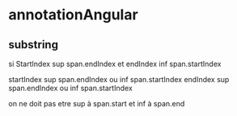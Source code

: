 # annotationAngular

## substring

si StartIndex sup span.endIndex 
et endIndex inf span.startIndex

startIndex sup span.endIndex ou inf span.startIndex
endIndex sup span.endIndex ou inf span.startIndex

on ne doit pas etre sup à span.start et inf à span.end 